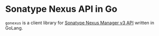 # Sonatype Nexus API in Go

`gonexus` is a client library for [Sonatype Nexus Manager v3 API](https://help.sonatype.com/repomanager3/rest-and-integration-api) written in GoLang.
